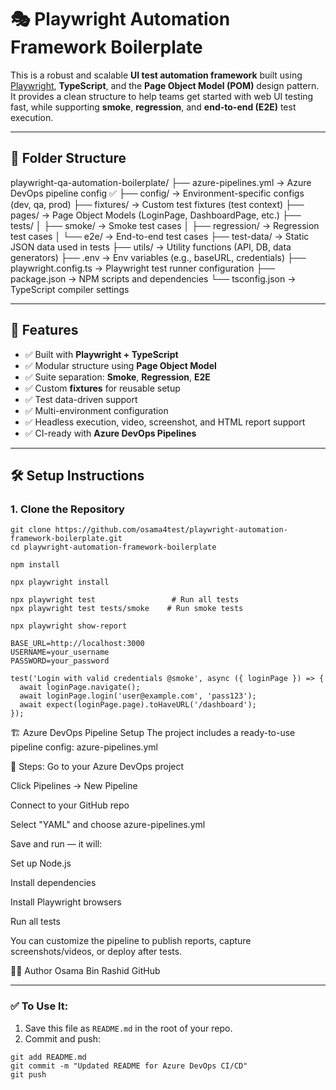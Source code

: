 # 🎭 Playwright Automation Framework Boilerplate

This is a robust and scalable **UI test automation framework** built using [Playwright](https://playwright.dev/), **TypeScript**, and the **Page Object Model (POM)** design pattern. It provides a clean structure to help teams get started with web UI testing fast, while supporting **smoke**, **regression**, and **end-to-end (E2E)** test execution.

---

## 📁 Folder Structure

playwright-qa-automation-boilerplate/
├── azure-pipelines.yml → Azure DevOps pipeline config ✅
├── config/ → Environment-specific configs (dev, qa, prod)
├── fixtures/ → Custom test fixtures (test context)
├── pages/ → Page Object Models (LoginPage, DashboardPage, etc.)
├── tests/
│ ├── smoke/ → Smoke test cases
│ ├── regression/ → Regression test cases
│ └── e2e/ → End-to-end test cases
├── test-data/ → Static JSON data used in tests
├── utils/ → Utility functions (API, DB, data generators)
├── .env → Env variables (e.g., baseURL, credentials)
├── playwright.config.ts → Playwright test runner configuration
├── package.json → NPM scripts and dependencies
└── tsconfig.json → TypeScript compiler settings


---

## 🚀 Features

- ✅ Built with **Playwright + TypeScript**
- ✅ Modular structure using **Page Object Model**
- ✅ Suite separation: **Smoke**, **Regression**, **E2E**
- ✅ Custom **fixtures** for reusable setup
- ✅ Test data-driven support
- ✅ Multi-environment configuration
- ✅ Headless execution, video, screenshot, and HTML report support
- ✅ CI-ready with **Azure DevOps Pipelines**

---

## 🛠️ Setup Instructions

### 1. Clone the Repository

```
git clone https://github.com/osama4test/playwright-automation-framework-boilerplate.git
cd playwright-automation-framework-boilerplate
```
```
npm install
```
```
npx playwright install
```
```
npx playwright test                 # Run all tests
npx playwright test tests/smoke    # Run smoke tests
```
```
npx playwright show-report
```
```
BASE_URL=http://localhost:3000
USERNAME=your_username
PASSWORD=your_password
```
```
test('Login with valid credentials @smoke', async ({ loginPage }) => {
  await loginPage.navigate();
  await loginPage.login('user@example.com', 'pass123');
  await expect(loginPage.page).toHaveURL('/dashboard');
});
```

🏗️ Azure DevOps Pipeline Setup
The project includes a ready-to-use pipeline config: azure-pipelines.yml

🔧 Steps:
Go to your Azure DevOps project

Click Pipelines → New Pipeline

Connect to your GitHub repo

Select "YAML" and choose azure-pipelines.yml

Save and run — it will:

Set up Node.js

Install dependencies

Install Playwright browsers

Run all tests

You can customize the pipeline to publish reports, capture screenshots/videos, or deploy after tests.

🧑‍💻 Author
Osama Bin Rashid
GitHub


---

### ✅ To Use It:

1. Save this file as `README.md` in the root of your repo.
2. Commit and push:

```
git add README.md
git commit -m "Updated README for Azure DevOps CI/CD"
git push
```
